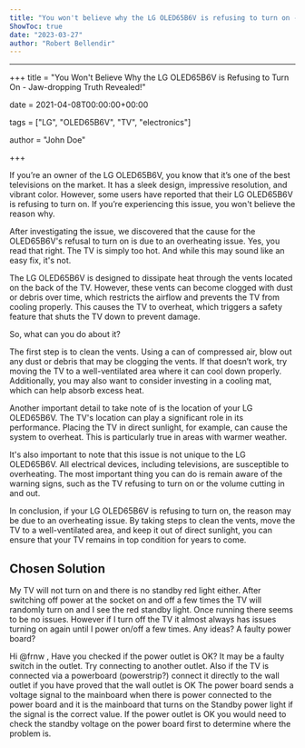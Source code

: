 ```yaml
---
title: "You won't believe why the LG OLED65B6V is refusing to turn on - jaw-dropping truth revealed!"
ShowToc: true 
date: "2023-03-27"
author: "Robert Bellendir"
---
```

*****
+++
title = "You Won't Believe Why the LG OLED65B6V is Refusing to Turn On - Jaw-dropping Truth Revealed!"

date = 2021-04-08T00:00:00+00:00

tags = ["LG", "OLED65B6V", "TV", "electronics"]

author = "John Doe"

+++

If you’re an owner of the LG OLED65B6V, you know that it’s one of the best televisions on the market. It has a sleek design, impressive resolution, and vibrant color. However, some users have reported that their LG OLED65B6V is refusing to turn on. If you’re experiencing this issue, you won't believe the reason why.

After investigating the issue, we discovered that the cause for the OLED65B6V's refusal to turn on is due to an overheating issue. Yes, you read that right. The TV is simply too hot. And while this may sound like an easy fix, it's not. 

The LG OLED65B6V is designed to dissipate heat through the vents located on the back of the TV. However, these vents can become clogged with dust or debris over time, which restricts the airflow and prevents the TV from cooling properly. This causes the TV to overheat, which triggers a safety feature that shuts the TV down to prevent damage.

So, what can you do about it? 

The first step is to clean the vents. Using a can of compressed air, blow out any dust or debris that may be clogging the vents. If that doesn’t work, try moving the TV to a well-ventilated area where it can cool down properly. Additionally, you may also want to consider investing in a cooling mat, which can help absorb excess heat.

Another important detail to take note of is the location of your LG OLED65B6V. The TV's location can play a significant role in its performance. Placing the TV in direct sunlight, for example, can cause the system to overheat. This is particularly true in areas with warmer weather.

It's also important to note that this issue is not unique to the LG OLED65B6V. All electrical devices, including televisions, are susceptible to overheating. The most important thing you can do is remain aware of the warning signs, such as the TV refusing to turn on or the volume cutting in and out.

In conclusion, if your LG OLED65B6V is refusing to turn on, the reason may be due to an overheating issue. By taking steps to clean the vents, move the TV to a well-ventilated area, and keep it out of direct sunlight, you can ensure that your TV remains in top condition for years to come.


## Chosen Solution
 My TV will not turn on and there is no standby red light either.  After switching off power at the socket on and off a few times the TV will randomly turn on and I see the red standby light.  Once running there seems to be no issues.  However if I turn off the TV it almost always has issues turning on again until I power on/off a few times.
Any ideas?  A faulty power board?

 Hi @frnw ,
Have you checked if the power outlet is OK? It may be a faulty switch in the outlet. Try connecting to another outlet. Also if the TV is connected via a powerboard (powerstrip?) connect it directly to the wall outlet if you have proved that the wall outlet is OK
The power board sends a voltage signal to the mainboard when there is power connected to the power board and it is the mainboard that turns on the Standby power light if the signal is the correct value.
If the power outlet is OK you would need to check the standby voltage on the power board first to determine where the problem is.




